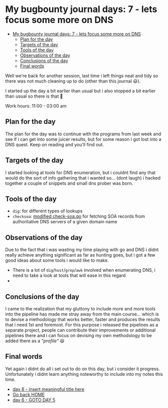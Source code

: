 # My bugbounty journal days: 7 - lets focus some more on DNS
- [My bugbounty journal days: 7 - lets focus some more on DNS](#my-bugbounty-journal-days-7---lets-focus-some-more-on-dns)
  - [Plan for the day](#plan-for-the-day)
  - [Targets of the day](#targets-of-the-day)
  - [Tools of the day](#tools-of-the-day)
  - [Observations of the day](#observations-of-the-day)
  - [Conclusions of the day](#conclusions-of-the-day)
  - [Final words](#final-words)

Well we're back for another session, last time i left things neat and tidy so there was not much cleaning up to do (other than this journal :smiley:).

I started up the day a bit earlier than usual but i also stopped a bit earlier than usual so there is that :facepalm:

Work hours: 11:00 - 03:00 am

## Plan for the day
The plan for the day was to continue with the programs from last week and see if i can get into some juicer results, but for some reason i got lost into a DNS quest. Keep on reading and you'll find out.

## Targets of the day
I started looking at tools for DNS enumeration, but i couldnt find any that would do the sort of info gathering that i wanted so... (dont laugh) i hacked together a couple of snippets and small dns prober was born.


## Tools of the day
* `dig`: for different types of lookups
* `checksoa`: [modified check-soa.go](https://github.com/darkoperator/golang-dns/blob/master/contrib/check-soa/check-soa.go) for fetching SOA records from authoritative DNS servers of a given domain name


## Observations of the day
Due to the fact that i was wasting my time playing with go and DNS i didnt really achieve anything significant as far as hunting goes, but i got a few good ideas about some tools i would like to make.
* There is a lot of `dig`/`host`/`grep`/`awk` involved when enumerating DNS, i need to take a look at tools that will ease in this regard
*

## Conclusions of the day
I came to the realization that my gluttony to include more and more tools into the pipeline has made me stray away from the main course... which is to devise a methodology that works better, faster and produces the results that i need 1st and foremost. For this purpose i released the pipelines as a separate project, people can contribute their improvements or additional pipelines there and i can focus on devising my own methodology to be added there as a _"profile"_ :smiley:

## Final words
Yet again i didnt do all i set out to do on this day, but i consider it progress. Unfortunately i didnt learn anything noteworthy to include into my notes this time.

- [day 8 - insert meaningful title here](day8.md)
- [Go back HOME](../)
- [day 6 - GOTO DAY 5](day6.md)